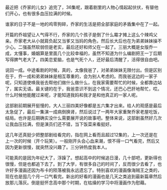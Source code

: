 最近把《乔家的儿女》追完了，36集呢，跟着剧里的人物心情起起伏伏，有替他们开心，也有很多血压拉满的时候。

谁家的日子不是一地的鸡零狗碎，乔家的生活是把全部家庭的矛盾集中在了一起。

开篇的乔祖望让人气得不行，乔家的几个孩子是倒了什么霉才摊上这么个辣鸡父亲。乔家老大从小就肩负起又当爹又当妈的角色，然后长大后也在为弟弟妹妹操不少心。二强虽然软弱但是老实，最后还好和师父在一起了。三丽大概是女版乔一成，太懂事，婚姻算是里面几个比较幸福的，虽然不知道为什么编剧把王一丁后期写得脾气老大了。四美恋爱脑，也是气死个人，还好最后清醒了，活得很自由吧。

说回一成。中途看剧的时候，真的，太像我爸了，对弟弟妹妹无限付出。但是区别在于，乔一成和弟弟妹妹是相互尊重的，会为别人考虑的。而我爸这边的一家子呢，只知道使唤我爸去帮他们做什么做什么，在我家需要帮忙的时候，全都靠边站了，属实无语。最关键的在于，我爸意识不到这个情况，还巴心巴肝地帮忙，哎。什么时候他能醒过来呢，才能知道我妈和我才是和他真正的一家人呢。

这部剧前期展开挺慢的，大人三丽四美好像都是五六集才出来。给人的观感是最后太急促了，最后一集演一成病倒换肾，然后说过了一两年大家重聚乔家老屋吃饭，结局。也许是后期确实没什么需要展开说的故事吧。整体来说，这部剧虽然好几次让我血压拉满，但是演员们还不错，当下饭菜来看挺好。

这几年还真挺少把整部剧给看完的，指在网上看而且超过12集的，上一次还是在上一次的时候（开个玩笑）。一般刚开头会心血来潮，恨不得一口气看完，然后又因为更新很慢，就突然没兴趣了。三分钟热度我本人。

可能真的是因为年纪大了，浮躁了。想起高中的时候追日漫，几十部吧，更新得也很慢，但是也都追下去了。到了大学，有很多自己的时间了，反而很少去看了，也许好多漫画还因为布卡的陨落被我永远遗忘了。特别喜欢的漫画像海贼王之类的，现在也是囤几个月一口气看完。新出的好看的漫画也是几天之类追到最新篇章然后放那儿落灰。倒是挺怀念高中那个时期，在枯燥的学习中将漫画作为慰藉。

